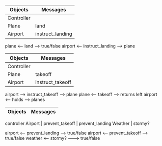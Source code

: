 Objects  | Messages
------------- | -------------
Controller |
Plane | land
Airport | instruct_landing

plane <-- land --> true/false
airport <-- instruct_landing --> plane  

Objects  | Messages
------------- | -------------
Controller|
Plane   | takeoff
Airport | instruct_takeoff

airport --> instruct_takeoff --> plane
plane <-- takeoff --> returns left
airport <-- holds --> planes

Objects  | Messages
------------- | -------------
controller
Airport   | prevent_takeoff
 | prevent_landing
Weather | stormy?

airport <-- prevent_landing --> true/false
airport <-- prevent_takeoff --> true/false
weather <-- stormy? ---> true/false
